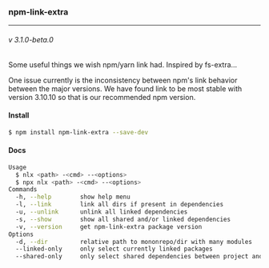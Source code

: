 ### npm-link-extra
---
###### v 3.1.0-beta.0

Some useful things we wish npm/yarn link had. Inspired by fs-extra...

One issue currently is the inconsistency between npm's link behavior between the major versions. We have found link to be most stable with version 3.10.10 so that is our recommended npm version.

#### Install
```bash
$ npm install npm-link-extra --save-dev
```

#### Docs
```bash
Usage
  $ nlx <path> -<cmd> --<options>
  $ npx nlx <path> -<cmd> --<options>
Commands
  -h, --help        show help menu
  -l, --link        link all dirs if present in dependencies
  -u, --unlink      unlink all linked dependencies
  -s, --show        show all shared and/or linked dependencies
  -v, --version     get npm-link-extra package version
Options
  -d, --dir         relative path to mononrepo/dir with many modules
  --linked-only     only select currently linked packages
  --shared-only     only select shared dependencies between project and target dir
```